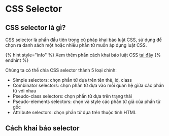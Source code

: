 # CSS Selector

## CSS selector là gì?

CSS selector là phần đầu tiên trong cú pháp khai báo luật CSS, sử dụng để chọn ra danh sách một hoặc nhiều phần tử muốn áp dụng luật CSS.

{% hint style="info" %}
Xem thêm phần cách khai báo luật CSS [tại đây](gioi-thieu-css.md#cu-phap-css)
{% endhint %}

Chúng ta có thể chia CSS selector thành 5 loại chính:

* Simple selectors: chọn phần tử dựa trên tên thẻ, id, class
* Combinator selectors: chọn phần tử dựa vào mối quan hệ giữa các phần tử với nhau
* Pseudo-class selectors: chọn phần tử dựa trên trạng thái
* Pseudo-elements selectors: chọn và style các phần tử giả của phần tử gốc
* Attribute selectors: chọn phần tử dựa trên thuộc tính HTML

## Cách khai báo selector




